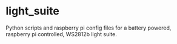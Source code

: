 # light_suite
Python scripts and raspberry pi config files for a battery powered, raspberry pi controlled, WS2812b light suite.
